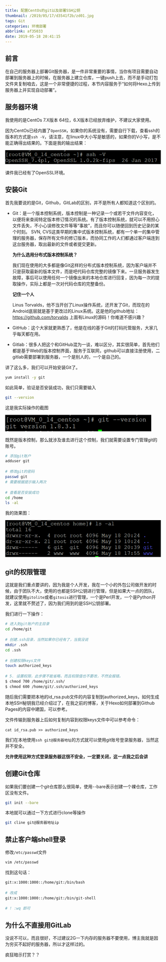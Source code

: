 ```yaml
---
title: 配置CentOs的git以及部署SSH公钥
thumbnail: /2019/05/17/d3541f2b/zd01.jpg
tags: Git
categories: 环境部署
abbrlink: af35033
date: 2019-05-18 20:41:15
---
```


## 前言

在自己的服务器上部署Git服务器，是一件非常重要的事情，当你有项目需要自动部署到服务器上的时候，在服务器上建立仓库，一键push上去，而不是手动打包文件夹复制咱去，这是一个非常便捷的过程，本节内容服务于“如何将Hexo上传到服务器上并实现自动部署”。

<!--More-->

## 服务器环境

我使用的是CentOs 7.X版本 64位，6.X版本已经放弃维护，不建议大家使用。

因为CentOs已经内置了`OpenSSH`，如果你的系统没有，需要自行下载，查看ssh的版本的方式是`ssh -V`，请注意，在linux中大小写是敏感的，如果你的V小写，是不能正确得出结果的。下面是我的输出结果：

![1558231822640](配置CentOs的git以及部署SSH公钥/1558231822640.png)

课件我已经有了OpenSSL环境。

## 安装Git

首先我要说的是Git，Github，GitLab的区别，并不是所有人都知道这个区别的。

- Git：是一个版本控制系统，版本控制是一种记录一个或若干文件内容变化，以便将来查阅特定版本修订情况的系统。有了版本控制系统，就可以不用担心文件丢失，不小心误修改文件等等“事故”，而且你可以随便回到历史记录的某个时刻。
   SVN, CVS这类早期的集中式版本控制系统，都有一个单一的集中管理的服务器，保存所有文件的修订版本，而协同工作的人们都通过客户端连到这台服务器，取出最新的文件或者提交更新。

  **为什么选用分布式版本控制系统？**

  我们现在使用的大多都是像Git这样的分布式版本控制系统，因为客户端并不只是获取最新的版本文件，而是吧代码仓库完整的镜像下来。一旦服务器发生故障，事后可以使用任何一个镜像出来的本地仓库进行回复，因为每一次的提取操作，实际上都是一次对代码仓库的完整备份。

  **记住一个人**

  Linus Torvalds，他不当开创了Linux操作系统，还开发了Git，而现在的Android底层就是基于更改过的Linux系统。这是他的github地址：https://github.com/torvalds  上面有Linux的源码！你难道不感兴趣？

- GitHub：这个大家就更熟悉了，他是在线的基于Git的打码托管服务，大家几乎每天都在用。

- Gitlab：很多人把这个和GitHub混为一谈，难以区分，其实很简单，首先他们都是基于Web的版本控制界面，服务于互联网，github可以直接注册使用，二gitlab需要部署到服务器，一个是别人的，一个是自己的。

讲了这么多，我们可以开始安装Git了。

```bash
yum install -y git
```

如此简单，验证是否安装成功，我们只需要输入

```bash
git --version
```

这是我实际操作的截图

![1558232564227](配置CentOs的git以及部署SSH公钥/1558232564227.png)

既然是版本控制，那么就涉及谁去进行这个控制，我们就需要设置专门管理git的账号。

```bash
# 添加git账户
adduser git

# 修改git的密码
passwd git
# 需要根据提示输入两次

# 查看是否安装成功
cd /home
ls -al
```

我的效果图：

![1558232732074](配置CentOs的git以及部署SSH公钥/1558232732074.png)

## git的权限管理

这就是我们重点要讲的，因为我是个人开发，我在一个小的外包公司做开发的时候，由于团队不大，使用的也都是SSH公钥进行管理，但是如果大一点的团队，就建议使用`gitolite`或者`gitosis`进行管理，一个是Perl开发，一个是Python开发，这里就不赘述了，因为我们用到的是SSH公钥部署。

我们进行一下操作：

```bash
# 进入到git账户的主目录
cd /home/git

# 创建.ssh目录，当然如果你已经有了，当我没说
mkdir .ssh
cd .ssh

# 创建权限keys文件
touch authorized_keys

# 5. 设置权限，此步骤不能省略，而且权限值也不要改，不然会报错。
$ chmod 700 /home/git/.ssh/
$ chmod 600 /home/git/.ssh/authorized_keys
```

随后我们需要把本地的id_rsa.pub文件的内容复制到authorized_keys，如何生成本地SSH秘钥我已经介绍过了，在我之前的博客，关于Hexo如何部署到Github Pages的内容中建国，可以参考。

文件传输到服务器上后如何复制内容到权限keys文件中可以参考命令：

`cat id_rsa.pub >> authorized_keys`

我们在本地使用`ssh git@服务器地址`的方式就可以使用git账号登录服务器，当然这并不安全。

**允许使用这种方式登录服务器这很不安全，一定要关闭，这一点我之后会讲**

## 创建Git仓库

如果我们要创建一个git仓库那么很简单，使用--bare表示创建一个裸仓库，工作区没有文件。

```bash
git init --bare 
```

本地就可以通过一下方式进行clone等操作

```bash
git cline git@服务器地址ip
```

## 禁止客户端shell登录

修改`/etc/passwd`文件

```bash
vim /etc/passwd
```

找到这句话：

```bash
git:x:1000:1000::/home/git:/bin/bash

# 改成
git:x:1000:1000::/home/git:/bin/git-shell

# ! :wq 即可
```

## 为什么不直接用GitLab

没说不可以，而且很好，不过建议2G一下内存的服务器不要使用，博主我就是因为穷买不起好的服务器，所以才这样过的。

疯狂暗示打赏？？